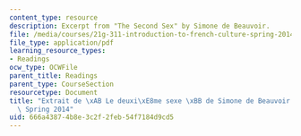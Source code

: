```yaml
---
content_type: resource
description: Excerpt from "The Second Sex" by Simone de Beauvoir.
file: /media/courses/21g-311-introduction-to-french-culture-spring-2014/666a43874b8e3c2f2feb54f7184d9cd5_MIT21G_311S14_Extrait_de.pdf
file_type: application/pdf
learning_resource_types:
- Readings
ocw_type: OCWFile
parent_title: Readings
parent_type: CourseSection
resourcetype: Document
title: "Extrait de \xAB Le deuxi\xE8me sexe \xBB de Simone de Beauvoir \u2013 21F.311\
  \ Spring 2014"
uid: 666a4387-4b8e-3c2f-2feb-54f7184d9cd5
---
```

